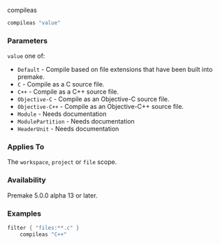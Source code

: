 compileas

```lua
compileas "value"
```

### Parameters ###

`value` one of:
* `Default` - Compile based on file extensions that have been built into premake.
* `C` - Compile as a C source file.
* `C++` - Compile as a C++ source file.
* `Objective-C` - Compile as an Objective-C source file.
* `Objective-C++` - Compile as an Objective-C++ source file.
* `Module` - Needs documentation
* `ModulePartition` - Needs documentation
* `HeaderUnit` - Needs documentation

### Applies To ###

The `workspace`, `project` or `file` scope.

### Availability ###

Premake 5.0.0 alpha 13 or later.

### Examples ###

```lua
filter { "files:**.c" }
    compileas "C++"
```

